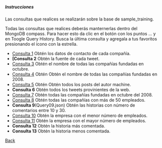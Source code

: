 ##### Instrucciones

Las consultas que realices se realizarán sobre la base de sample_training.

Todas las consultas que realices deberás manternerlas dentro del MongoDB compass. Para hacer esto da clic en el botón con los puntos ... y en Toogle Query History. Busca la última consulta y agregala a tus favoritos presionando el ícono con la estrella.

* [Consulta 1](Query01.json) Obtén los datos de contacto de cada compañía.
* **[Consulta 2** Obtén la fuente de cada tweet.
* [Consulta 3](Query03.json) Obtén el nombre de todas las compañías fundadas en octubre.
* [Consulta 4](Query04.json) Obtén Obtén el nombre de todas las compañías fundadas en 2008.
* [Consulta 5](Query05.json) Obtén Obtén todos los posts del autor machine.
* **Consulta 6** Obtén todos los tweets provinientes de la web.
* [Consulta 7](Query07.json) Obtén todas las compañías fundadas en octubre del 2008.
* [Consulta 8](Query08.json) Obtén todas las compañías con más de 50 empleados.
* **Consulta 9**(Query09.json) Obtén las historias con número de comentarios entre 10 y 30.
* [Consulta 10](Query10.json) Obtén la empresa con el menor número de empleados.
* [Consulta 11](Query11.json) Obtén la empresa con el mayor número de empleados.
* **Consulta 12** Obtén la historia más comentada.
* **Consulta 13** Obtén la historia menos comentada.

[Back](\..)
